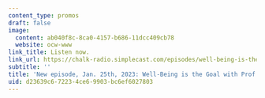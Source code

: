 ```yaml
---
content_type: promos
draft: false
image:
  content: ab040f8c-8ca0-4157-b686-11dcc409cb78
  website: ocw-www
link_title: Listen now.
link_url: https://chalk-radio.simplecast.com/episodes/well-being-is-the-goal-with-prof-frank-schilbach/
subtitle: ''
title: 'New episode, Jan. 25th, 2023: Well-Being is the Goal with Prof. Frank Schilbach'
uid: d23639c6-7223-4ce6-9903-bc6ef6027803
---
```

